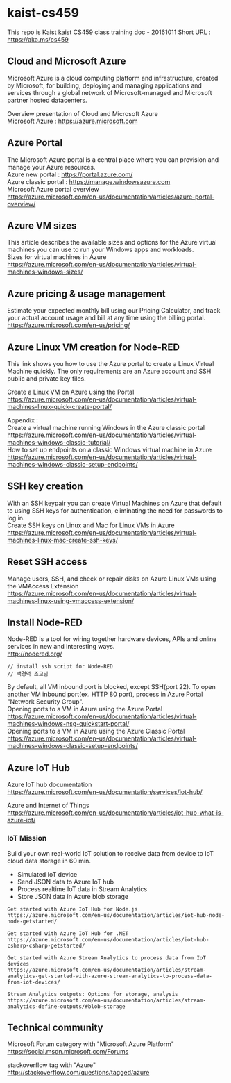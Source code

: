 # kaist-cs459
This repo is Kaist kaist CS459 class training doc - 20161011
Short URL : https://aka.ms/cs459

## Cloud and Microsoft Azure
Microsoft Azure is a cloud computing platform and infrastructure, created by Microsoft, for building, deploying and managing applications and services through a global network of Microsoft-managed and Microsoft partner hosted datacenters.

Overview presentation of Cloud and Microsoft Azure  
Microsoft Azure : https://azure.microsoft.com

## Azure Portal
The Microsoft Azure portal is a central place where you can provision and manage your Azure resources.  
Azure new portal : https://portal.azure.com/  
Azure classic portal : https://manage.windowsazure.com  
Microsoft Azure portal overview  
https://azure.microsoft.com/en-us/documentation/articles/azure-portal-overview/

## Azure VM sizes
This article describes the available sizes and options for the Azure virtual machines you can use to run your Windows apps and workloads.  
Sizes for virtual machines in Azure  
https://azure.microsoft.com/en-us/documentation/articles/virtual-machines-windows-sizes/

## Azure pricing & usage management
Estimate your expected monthly bill using our Pricing Calculator, and track your actual account usage and bill at any time using the billing portal.  
https://azure.microsoft.com/en-us/pricing/

## Azure Linux VM creation for Node-RED
This link shows you how to use the Azure portal to create a Linux Virtual Machine quickly. The only requirements are an Azure account and SSH public and private key files.  

Create a Linux VM on Azure using the Portal  
https://azure.microsoft.com/en-us/documentation/articles/virtual-machines-linux-quick-create-portal/  

Appendix :  
Create a virtual machine running Windows in the Azure classic portal  
https://azure.microsoft.com/en-us/documentation/articles/virtual-machines-windows-classic-tutorial/  
How to set up endpoints on a classic Windows virtual machine in Azure  
https://azure.microsoft.com/en-us/documentation/articles/virtual-machines-windows-classic-setup-endpoints/

## SSH key creation
With an SSH keypair you can create Virtual Machines on Azure that default to using SSH keys for authentication, eliminating the need for passwords to log in.  
Create SSH keys on Linux and Mac for Linux VMs in Azure  
https://azure.microsoft.com/en-us/documentation/articles/virtual-machines-linux-mac-create-ssh-keys/

## Reset SSH access
Manage users, SSH, and check or repair disks on Azure Linux VMs using the VMAccess Extension  
https://azure.microsoft.com/en-us/documentation/articles/virtual-machines-linux-using-vmaccess-extension/

## Install Node-RED
Node-RED is a tool for wiring together hardware devices, APIs and online services in new and interesting ways.  
http://nodered.org/  

```
// install ssh script for Node-RED  
// 백경덕 조교님  
```

By default, all VM inbound port is blocked, except SSH(port 22). To open another VM inbound port(ex. HTTP 80 port), process in Azure Portal "Network Security Group".  
Opening ports to a VM in Azure using the Azure Portal  
https://azure.microsoft.com/en-us/documentation/articles/virtual-machines-windows-nsg-quickstart-portal/  
Opening ports to a VM in Azure using the Azure Classic Portal  
https://azure.microsoft.com/en-us/documentation/articles/virtual-machines-windows-classic-setup-endpoints/  

## Azure IoT Hub

Azure IoT hub documentation  
https://azure.microsoft.com/en-us/documentation/services/iot-hub/  

Azure and Internet of Things  
https://azure.microsoft.com/en-us/documentation/articles/iot-hub-what-is-azure-iot/  

### IoT Mission  
Build your own real-world IoT solution to receive data from device to IoT cloud data storage in 60 min.
- Simulated IoT device  
- Send JSON data to Azure IoT hub  
- Process realtime IoT data in Stream Analytics
- Store JSON data in Azure blob storage

```
Get started with Azure IoT Hub for Node.js  
https://azure.microsoft.com/en-us/documentation/articles/iot-hub-node-node-getstarted/  

Get started with Azure IoT Hub for .NET  
https://azure.microsoft.com/en-us/documentation/articles/iot-hub-csharp-csharp-getstarted/  

Get started with Azure Stream Analytics to process data from IoT devices
https://azure.microsoft.com/en-us/documentation/articles/stream-analytics-get-started-with-azure-stream-analytics-to-process-data-from-iot-devices/

Stream Analytics outputs: Options for storage, analysis
https://azure.microsoft.com/en-us/documentation/articles/stream-analytics-define-outputs/#blob-storage
```

## Technical community
Microsoft Forum category with "Microsoft Azure Platform"  
https://social.msdn.microsoft.com/Forums  

stackoverflow tag with "Azure"  
http://stackoverflow.com/questions/tagged/azure  